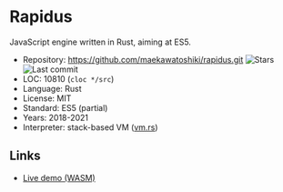 # Rapidus

JavaScript engine written in Rust, aiming at ES5.

* Repository:  https://github.com/maekawatoshiki/rapidus.git <span class="shields"><img src="https://img.shields.io/github/stars/maekawatoshiki/rapidus?label=&style=flat-square" alt="Stars" title="Stars"><img src="https://img.shields.io/github/last-commit/maekawatoshiki/rapidus?label=&style=flat-square" alt="Last commit" title="Last commit"></span>
* LOC:         10810 (`cloc */src`)
* Language:    Rust
* License:     MIT
* Standard:    ES5 (partial)
* Years:       2018-2021
* Interpreter: stack-based VM ([vm.rs](https://github.com/maekawatoshiki/rapidus/blob/main/core/src/vm/vm.rs))

## Links

* [Live demo (WASM)](https://maekawatoshiki.github.io/rapidus)
